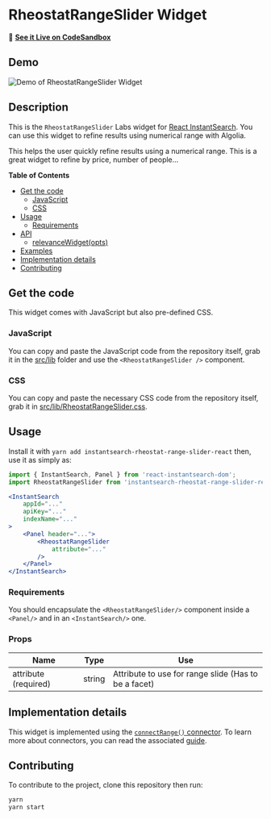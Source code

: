 # RheostatRangeSlider Widget

🎥  **[See it Live on CodeSandbox](https://codesandbox.io/s/xw4l28v9p)**

## Demo

![Demo of RheostatRangeSlider Widget](https://cl.ly/5e4eec94714c/Screen%20Recording%202019-05-16%20at%2004.43%20PM.gif)

## Description

This is the `RheostatRangeSlider` Labs widget for [React InstantSearch](https://community.algolia.com/react-instantsearch/). You can use this widget to refine results using numerical range with Algolia.

This helps the user quickly refine results using a numerical range.
This is a great widget to refine by price, number of people...

**Table of Contents**

* [Get the code](#get-the-code)
  * [JavaScript](#javascript)
  * [CSS](#css)
* [Usage](#usage)
  * [Requirements](#requirements)
* [API](#api)
  * [relevanceWidget(opts)](#relevancewidgetopts)
* [Examples](#examples)
* [Implementation details](#implementation-details)
* [Contributing](#contributing)

## Get the code

This widget comes with JavaScript but also pre-defined CSS.

### JavaScript

You can copy and paste the JavaScript code from the repository itself, grab it in the [src/lib](src/lib) folder and use the `<RheostatRangeSlider />` component.

### CSS

You can copy and paste the necessary CSS code from the repository itself, grab it in [src/lib/RheostatRangeSlider.css](src/lib/RheostatRangeSlider.css).

## Usage

Install it with `yarn add instantsearch-rheostat-range-slider-react` then, use it as simply as:

```jsx
import { InstantSearch, Panel } from 'react-instantsearch-dom';
import RheostatRangeSlider from 'instantsearch-rheostat-range-slider-react';

<InstantSearch
    appId="..."
    apiKey="..."
    indexName="..."
>
    <Panel header="...">
        <RheostatRangeSlider
            attribute="..."
        />
    </Panel>
</InstantSearch>
```

### Requirements

You should encapsulate the `<RheostatRangeSlider/>` component inside a `<Panel/>` and in an `<InstantSearch/>` one.

### Props

| Name                              | Type      | Use                                                 |
| --------------------------------- | --------- | --------------------------------------------------- |
| attribute (required)              | string    | Attribute to use for range slide (Has to be a facet)|

## Implementation details

This widget is implemented using the [`connectRange()` connector](https://www.algolia.com/doc/api-reference/widgets/refinement-list/react/). To learn more about connectors, you can read the associated [guide](https://community.algolia.com/react-instantsearch/guide/Connectors.html).

## Contributing

To contribute to the project, clone this repository then run:

```sh
yarn
yarn start
```
